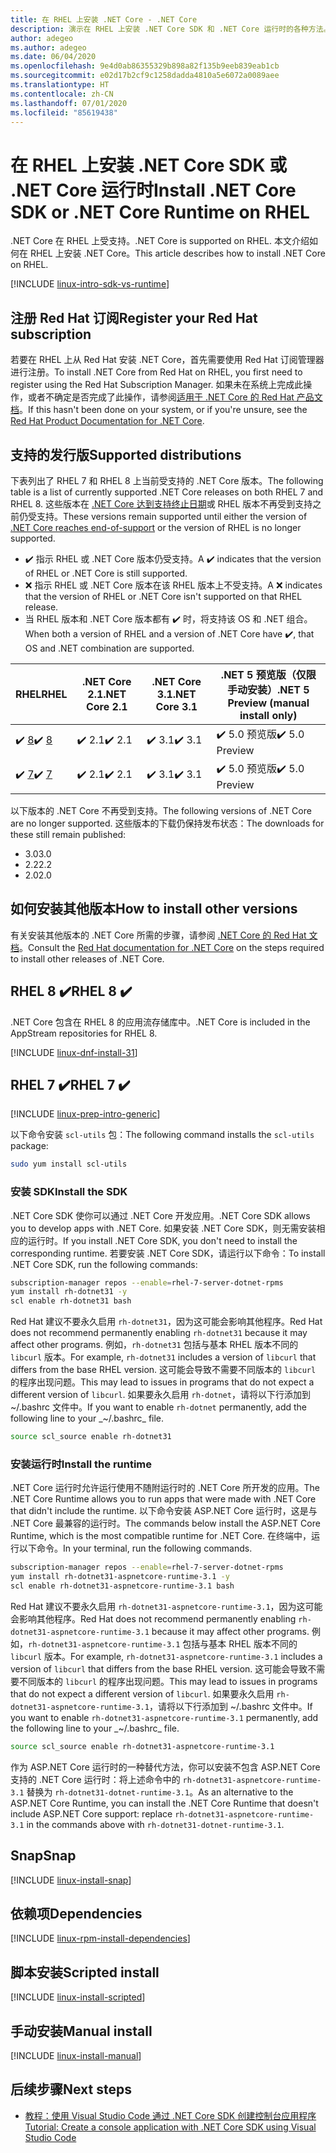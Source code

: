 ```yaml
---
title: 在 RHEL 上安装 .NET Core - .NET Core
description: 演示在 RHEL 上安装 .NET Core SDK 和 .NET Core 运行时的各种方法。
author: adegeo
ms.author: adegeo
ms.date: 06/04/2020
ms.openlocfilehash: 9e4d0ab86355329b898a82f135b9eeb839eab1cb
ms.sourcegitcommit: e02d17b2cf9c1258dadda4810a5e6072a0089aee
ms.translationtype: HT
ms.contentlocale: zh-CN
ms.lasthandoff: 07/01/2020
ms.locfileid: "85619438"
---
```

# <a name="install-net-core-sdk-or-net-core-runtime-on-rhel"></a><span data-ttu-id="50bcb-103">在 RHEL 上安装 .NET Core SDK 或 .NET Core 运行时</span><span class="sxs-lookup"><span data-stu-id="50bcb-103">Install .NET Core SDK or .NET Core Runtime on RHEL</span></span>

<span data-ttu-id="50bcb-104">.NET Core 在 RHEL 上受支持。</span><span class="sxs-lookup"><span data-stu-id="50bcb-104">.NET Core is supported on RHEL.</span></span> <span data-ttu-id="50bcb-105">本文介绍如何在 RHEL 上安装 .NET Core。</span><span class="sxs-lookup"><span data-stu-id="50bcb-105">This article describes how to install .NET Core on RHEL.</span></span>

[!INCLUDE [linux-intro-sdk-vs-runtime](includes/linux-intro-sdk-vs-runtime.md)]

## <a name="register-your-red-hat-subscription"></a><span data-ttu-id="50bcb-106">注册 Red Hat 订阅</span><span class="sxs-lookup"><span data-stu-id="50bcb-106">Register your Red Hat subscription</span></span>

<span data-ttu-id="50bcb-107">若要在 RHEL 上从 Red Hat 安装 .NET Core，首先需要使用 Red Hat 订阅管理器进行注册。</span><span class="sxs-lookup"><span data-stu-id="50bcb-107">To install .NET Core from Red Hat on RHEL, you first need to register using the Red Hat Subscription Manager.</span></span> <span data-ttu-id="50bcb-108">如果未在系统上完成此操作，或者不确定是否完成了此操作，请参阅[适用于 .NET Core 的 Red Hat 产品文档](https://access.redhat.com/documentation/net_core/)。</span><span class="sxs-lookup"><span data-stu-id="50bcb-108">If this hasn't been done on your system, or if you're unsure, see the [Red Hat Product Documentation for .NET Core](https://access.redhat.com/documentation/net_core/).</span></span>

## <a name="supported-distributions"></a><span data-ttu-id="50bcb-109">支持的发行版</span><span class="sxs-lookup"><span data-stu-id="50bcb-109">Supported distributions</span></span>

<span data-ttu-id="50bcb-110">下表列出了 RHEL 7 和 RHEL 8 上当前受支持的 .NET Core 版本。</span><span class="sxs-lookup"><span data-stu-id="50bcb-110">The following table is a list of currently supported .NET Core releases on both RHEL 7 and RHEL 8.</span></span> <span data-ttu-id="50bcb-111">这些版本在 [.NET Core 达到支持终止日期](https://dotnet.microsoft.com/platform/support/policy/dotnet-core)或 RHEL 版本不再受到支持之前仍受支持。</span><span class="sxs-lookup"><span data-stu-id="50bcb-111">These versions remain supported until either the version of [.NET Core reaches end-of-support](https://dotnet.microsoft.com/platform/support/policy/dotnet-core) or the version of RHEL is no longer supported.</span></span>

- <span data-ttu-id="50bcb-112">✔️ 指示 RHEL 或 .NET Core 版本仍受支持。</span><span class="sxs-lookup"><span data-stu-id="50bcb-112">A ✔️ indicates that the version of RHEL or .NET Core is still supported.</span></span>
- <span data-ttu-id="50bcb-113">❌ 指示 RHEL 或 .NET Core 版本在该 RHEL 版本上不受支持。</span><span class="sxs-lookup"><span data-stu-id="50bcb-113">A ❌ indicates that the version of RHEL or .NET Core isn't supported on that RHEL release.</span></span>
- <span data-ttu-id="50bcb-114">当 RHEL 版本和 .NET Core 版本都有 ✔️ 时，将支持该 OS 和 .NET 组合。</span><span class="sxs-lookup"><span data-stu-id="50bcb-114">When both a version of RHEL and a version of .NET Core have ✔️, that OS and .NET combination are supported.</span></span>

| <span data-ttu-id="50bcb-115">RHEL</span><span class="sxs-lookup"><span data-stu-id="50bcb-115">RHEL</span></span>                   | <span data-ttu-id="50bcb-116">.NET Core 2.1</span><span class="sxs-lookup"><span data-stu-id="50bcb-116">.NET Core 2.1</span></span> | <span data-ttu-id="50bcb-117">.NET Core 3.1</span><span class="sxs-lookup"><span data-stu-id="50bcb-117">.NET Core 3.1</span></span> | <span data-ttu-id="50bcb-118">.NET 5 预览版（仅限手动安装）</span><span class="sxs-lookup"><span data-stu-id="50bcb-118">.NET 5 Preview (manual install only)</span></span> |
|--------------------------|---------------|---------------|----------------|
| <span data-ttu-id="50bcb-119">✔️ [8](#rhel-8-)</span><span class="sxs-lookup"><span data-stu-id="50bcb-119">✔️ [8](#rhel-8-)</span></span> | <span data-ttu-id="50bcb-120">✔️ 2.1</span><span class="sxs-lookup"><span data-stu-id="50bcb-120">✔️ 2.1</span></span>        | <span data-ttu-id="50bcb-121">✔️ 3.1</span><span class="sxs-lookup"><span data-stu-id="50bcb-121">✔️ 3.1</span></span>        | <span data-ttu-id="50bcb-122">✔️ 5.0 预览版</span><span class="sxs-lookup"><span data-stu-id="50bcb-122">✔️ 5.0 Preview</span></span> |
| <span data-ttu-id="50bcb-123">✔️ [7](#rhel-7-)</span><span class="sxs-lookup"><span data-stu-id="50bcb-123">✔️ [7](#rhel-7-)</span></span> | <span data-ttu-id="50bcb-124">✔️ 2.1</span><span class="sxs-lookup"><span data-stu-id="50bcb-124">✔️ 2.1</span></span>        | <span data-ttu-id="50bcb-125">✔️ 3.1</span><span class="sxs-lookup"><span data-stu-id="50bcb-125">✔️ 3.1</span></span>        | <span data-ttu-id="50bcb-126">✔️ 5.0 预览版</span><span class="sxs-lookup"><span data-stu-id="50bcb-126">✔️ 5.0 Preview</span></span> |

<span data-ttu-id="50bcb-127">以下版本的 .NET Core 不再受到支持。</span><span class="sxs-lookup"><span data-stu-id="50bcb-127">The following versions of .NET Core are no longer supported.</span></span> <span data-ttu-id="50bcb-128">这些版本的下载仍保持发布状态：</span><span class="sxs-lookup"><span data-stu-id="50bcb-128">The downloads for these still remain published:</span></span>

- <span data-ttu-id="50bcb-129">3.0</span><span class="sxs-lookup"><span data-stu-id="50bcb-129">3.0</span></span>
- <span data-ttu-id="50bcb-130">2.2</span><span class="sxs-lookup"><span data-stu-id="50bcb-130">2.2</span></span>
- <span data-ttu-id="50bcb-131">2.0</span><span class="sxs-lookup"><span data-stu-id="50bcb-131">2.0</span></span>

## <a name="how-to-install-other-versions"></a><span data-ttu-id="50bcb-132">如何安装其他版本</span><span class="sxs-lookup"><span data-stu-id="50bcb-132">How to install other versions</span></span>

<span data-ttu-id="50bcb-133">有关安装其他版本的 .NET Core 所需的步骤，请参阅 [.NET Core 的 Red Hat 文档](https://access.redhat.com/documentation/net_core/)。</span><span class="sxs-lookup"><span data-stu-id="50bcb-133">Consult the [Red Hat documentation for .NET Core](https://access.redhat.com/documentation/net_core/) on the steps required to install other releases of .NET Core.</span></span>

## <a name="rhel-8-"></a><span data-ttu-id="50bcb-134">RHEL 8 ✔️</span><span class="sxs-lookup"><span data-stu-id="50bcb-134">RHEL 8 ✔️</span></span>

<span data-ttu-id="50bcb-135">.NET Core 包含在 RHEL 8 的应用流存储库中。</span><span class="sxs-lookup"><span data-stu-id="50bcb-135">.NET Core is included in the AppStream repositories for RHEL 8.</span></span>

[!INCLUDE [linux-dnf-install-31](includes/linux-install-31-dnf.md)]

## <a name="rhel-7-"></a><span data-ttu-id="50bcb-136">RHEL 7 ✔️</span><span class="sxs-lookup"><span data-stu-id="50bcb-136">RHEL 7 ✔️</span></span>

[!INCLUDE [linux-prep-intro-generic](includes/linux-prep-intro-generic.md)]

<span data-ttu-id="50bcb-137">以下命令安装 `scl-utils` 包：</span><span class="sxs-lookup"><span data-stu-id="50bcb-137">The following command installs the `scl-utils` package:</span></span>

```bash
sudo yum install scl-utils
```

### <a name="install-the-sdk"></a><span data-ttu-id="50bcb-138">安装 SDK</span><span class="sxs-lookup"><span data-stu-id="50bcb-138">Install the SDK</span></span>

<span data-ttu-id="50bcb-139">.NET Core SDK 使你可以通过 .NET Core 开发应用。</span><span class="sxs-lookup"><span data-stu-id="50bcb-139">.NET Core SDK allows you to develop apps with .NET Core.</span></span> <span data-ttu-id="50bcb-140">如果安装 .NET Core SDK，则无需安装相应的运行时。</span><span class="sxs-lookup"><span data-stu-id="50bcb-140">If you install .NET Core SDK, you don't need to install the corresponding runtime.</span></span> <span data-ttu-id="50bcb-141">若要安装 .NET Core SDK，请运行以下命令：</span><span class="sxs-lookup"><span data-stu-id="50bcb-141">To install .NET Core SDK, run the following commands:</span></span>

```bash
subscription-manager repos --enable=rhel-7-server-dotnet-rpms
yum install rh-dotnet31 -y
scl enable rh-dotnet31 bash
```

<span data-ttu-id="50bcb-142">Red Hat 建议不要永久启用 `rh-dotnet31`，因为这可能会影响其他程序。</span><span class="sxs-lookup"><span data-stu-id="50bcb-142">Red Hat does not recommend permanently enabling `rh-dotnet31` because it may affect other programs.</span></span> <span data-ttu-id="50bcb-143">例如，`rh-dotnet31` 包括与基本 RHEL 版本不同的 `libcurl` 版本。</span><span class="sxs-lookup"><span data-stu-id="50bcb-143">For example, `rh-dotnet31` includes a version of `libcurl` that differs from the base RHEL version.</span></span> <span data-ttu-id="50bcb-144">这可能会导致不需要不同版本的 `libcurl` 的程序出现问题。</span><span class="sxs-lookup"><span data-stu-id="50bcb-144">This may lead to issues in programs that do not expect a different version of `libcurl`.</span></span> <span data-ttu-id="50bcb-145">如果要永久启用 `rh-dotnet`，请将以下行添加到 ~/.bashrc 文件中。</span><span class="sxs-lookup"><span data-stu-id="50bcb-145">If you want to enable `rh-dotnet` permanently, add the following line to your _~/.bashrc_ file.</span></span>

```bash
source scl_source enable rh-dotnet31
```

### <a name="install-the-runtime"></a><span data-ttu-id="50bcb-146">安装运行时</span><span class="sxs-lookup"><span data-stu-id="50bcb-146">Install the runtime</span></span>

<span data-ttu-id="50bcb-147">.NET Core 运行时允许运行使用不随附运行时的 .NET Core 所开发的应用。</span><span class="sxs-lookup"><span data-stu-id="50bcb-147">The .NET Core Runtime allows you to run apps that were made with .NET Core that didn't include the runtime.</span></span> <span data-ttu-id="50bcb-148">以下命令安装 ASP.NET Core 运行时，这是与 .NET Core 最兼容的运行时。</span><span class="sxs-lookup"><span data-stu-id="50bcb-148">The commands below install the ASP.NET Core Runtime, which is the most compatible runtime for .NET Core.</span></span> <span data-ttu-id="50bcb-149">在终端中，运行以下命令。</span><span class="sxs-lookup"><span data-stu-id="50bcb-149">In your terminal, run the following commands.</span></span>

```bash
subscription-manager repos --enable=rhel-7-server-dotnet-rpms
yum install rh-dotnet31-aspnetcore-runtime-3.1 -y
scl enable rh-dotnet31-aspnetcore-runtime-3.1 bash
```

<span data-ttu-id="50bcb-150">Red Hat 建议不要永久启用 `rh-dotnet31-aspnetcore-runtime-3.1`，因为这可能会影响其他程序。</span><span class="sxs-lookup"><span data-stu-id="50bcb-150">Red Hat does not recommend permanently enabling `rh-dotnet31-aspnetcore-runtime-3.1` because it may affect other programs.</span></span> <span data-ttu-id="50bcb-151">例如，`rh-dotnet31-aspnetcore-runtime-3.1` 包括与基本 RHEL 版本不同的 `libcurl` 版本。</span><span class="sxs-lookup"><span data-stu-id="50bcb-151">For example, `rh-dotnet31-aspnetcore-runtime-3.1` includes a version of `libcurl` that differs from the base RHEL version.</span></span> <span data-ttu-id="50bcb-152">这可能会导致不需要不同版本的 `libcurl` 的程序出现问题。</span><span class="sxs-lookup"><span data-stu-id="50bcb-152">This may lead to issues in programs that do not expect a different version of `libcurl`.</span></span> <span data-ttu-id="50bcb-153">如果要永久启用 `rh-dotnet31-aspnetcore-runtime-3.1`，请将以下行添加到 ~/.bashrc 文件中。</span><span class="sxs-lookup"><span data-stu-id="50bcb-153">If you want to enable `rh-dotnet31-aspnetcore-runtime-3.1` permanently, add the following line to your _~/.bashrc_ file.</span></span>

```bash
source scl_source enable rh-dotnet31-aspnetcore-runtime-3.1
```

<span data-ttu-id="50bcb-154">作为 ASP.NET Core 运行时的一种替代方法，你可以安装不包含 ASP.NET Core 支持的 .NET Core 运行时：将上述命令中的 `rh-dotnet31-aspnetcore-runtime-3.1` 替换为 `rh-dotnet31-dotnet-runtime-3.1`。</span><span class="sxs-lookup"><span data-stu-id="50bcb-154">As an alternative to the ASP.NET Core Runtime, you can install the .NET Core Runtime that doesn't include ASP.NET Core support: replace `rh-dotnet31-aspnetcore-runtime-3.1` in the commands above with `rh-dotnet31-dotnet-runtime-3.1`.</span></span>

## <a name="snap"></a><span data-ttu-id="50bcb-155">Snap</span><span class="sxs-lookup"><span data-stu-id="50bcb-155">Snap</span></span>

[!INCLUDE [linux-install-snap](includes/linux-install-snap.md)]

## <a name="dependencies"></a><span data-ttu-id="50bcb-156">依赖项</span><span class="sxs-lookup"><span data-stu-id="50bcb-156">Dependencies</span></span>

[!INCLUDE [linux-rpm-install-dependencies](includes/linux-rpm-install-dependencies.md)]

## <a name="scripted-install"></a><span data-ttu-id="50bcb-157">脚本安装</span><span class="sxs-lookup"><span data-stu-id="50bcb-157">Scripted install</span></span>

[!INCLUDE [linux-install-scripted](includes/linux-install-scripted.md)]

## <a name="manual-install"></a><span data-ttu-id="50bcb-158">手动安装</span><span class="sxs-lookup"><span data-stu-id="50bcb-158">Manual install</span></span>

[!INCLUDE [linux-install-manual](includes/linux-install-manual.md)]

## <a name="next-steps"></a><span data-ttu-id="50bcb-159">后续步骤</span><span class="sxs-lookup"><span data-stu-id="50bcb-159">Next steps</span></span>

- [<span data-ttu-id="50bcb-160">教程：使用 Visual Studio Code 通过 .NET Core SDK 创建控制台应用程序</span><span class="sxs-lookup"><span data-stu-id="50bcb-160">Tutorial: Create a console application with .NET Core SDK using Visual Studio Code</span></span>](../tutorials/with-visual-studio-code.md)
